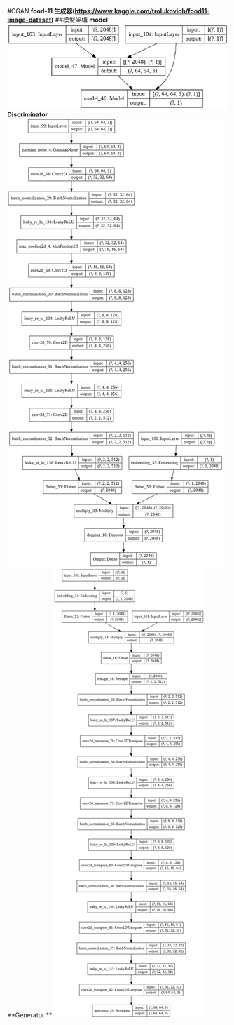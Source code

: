 #CGAN
**food-11 生成器(https://www.kaggle.com/trolukovich/food11-image-dataset)**
##模型架構
**model**
[![](https://github.com/leeprinxin/CGAN/blob/main/model.png?raw=true)](http://https://github.com/leeprinxin/CGAN/blob/main/model.png?raw=true)
**Discriminator**
[![](https://github.com/leeprinxin/CGAN/blob/main/discriminator.png?raw=true)](http://https://github.com/leeprinxin/CGAN/blob/main/discriminator.png?raw=true)
**Generator **
[![](https://github.com/leeprinxin/CGAN/blob/main/generator.png?raw=true)](http://https://github.com/leeprinxin/CGAN/blob/main/generator.png?raw=true)
